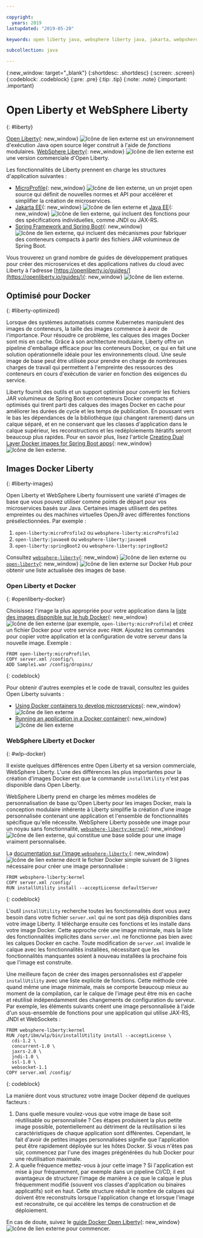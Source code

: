 ```yaml
---

copyright:
  years: 2019
lastupdated: "2019-05-20"

keywords: open liberty java, websphere liberty java, jakarta, webpshere docker, liberty docker, liberty docker images, installutility, microprofile java, dual layer docker, develop microservices

subcollection: java

---
```


{:new_window: target="_blank"}
{:shortdesc: .shortdesc}
{:screen: .screen}
{:codeblock: .codeblock}
{:pre: .pre}
{:tip: .tip}
{:note: .note}
{:important: .important}

# Open Liberty et WebSphere Liberty
{: #liberty}

[Open Liberty](https://openliberty.io/){: new_window} ![Icône de lien externe](../icons/launch-glyph.svg "Icône de lien externe") est un environnement d'exécution Java open source léger construit à l'aide de *fonctions* modulaires. [WebSphere Liberty](https://developer.ibm.com/wasdev/){: new_window} ![Icône de lien externe](../icons/launch-glyph.svg "Icône de lien externe") est une version commerciale d'Open Liberty. 

Les fonctionnalités de Liberty prennent en charge les structures d'application suivantes :

* [MicroProfile](https://microprofile.io/){: new_window} ![Icône de lien externe](../icons/launch-glyph.svg "Icône de lien externe"), un un projet open source qui définit de nouvelles normes et API pour accélérer et simplifier la création de microservices. 
* [Jakarta EE](https://jakarta.ee){: new_window} ![Icône de lien externe](../icons/launch-glyph.svg "Icône de lien externe") et [Java EE](https://www.oracle.com/technetwork/java/javaee/overview/index.html){: new_window} ![Icône de lien externe](../icons/launch-glyph.svg "Icône de lien externe"), qui incluent des fonctions pour des spécifications individuelles, comme JNDI ou JAX-RS.
* [Spring Framework and Spring Boot](https://www.ibm.com/support/knowledgecenter/en/SSEQTP_liberty/com.ibm.websphere.wlp.doc/ae/twlp_dep_springboot.html){: new_window} ![Icône de lien externe](../icons/launch-glyph.svg "Icône de lien externe"), qui incluent des mécanismes pour fabriquer des conteneurs compacts à partir des fichiers JAR volumineux de Spring Boot.

Vous trouverez un grand nombre de guides de développement pratiques pour créer des microservices et des applications natives du cloud avec Liberty à l'adresse [https://openliberty.io/guides/](https://openliberty.io/guides/){: new_window} ![Icône de lien externe](../icons/launch-glyph.svg "Icône de lien externe").

## Optimisé pour Docker
{: #liberty-optimized}

Lorsque des systèmes automatisés comme Kubernetes manipulent des images de conteneurs, la taille des images commence à avoir de l'importance. Pour résoudre ce problème, les calques des images Docker sont mis en cache. Grâce à son architecture modulaire, Liberty offre un pipeline d'emballage efficace pour les conteneurs Docker, ce qui en fait une solution opérationnelle idéale pour les environnements cloud. Une seule image de base peut être utilisée pour prendre en charge de nombreuses charges de travail qui permettent à l'empreinte des ressources des conteneurs en cours d'exécution de varier en fonction des exigences du service.

Liberty fournit des outils et un support optimisé pour convertir les fichiers JAR volumineux de Spring Boot en conteneurs Docker compacts et optimisés qui tirent parti des calques des images Docker en cache pour améliorer les durées de cycle et les temps de publication. En poussant vers le bas les dépendances de la bibliothèque (qui changent rarement) dans un calque séparé, et en ne conservant que les classes d'application dans le calque supérieur, les reconstructions et les redéploiements itératifs seront beaucoup plus rapides. Pour en savoir plus, lisez l'article [Creating Dual Layer Docker images for Spring Boot apps](https://openliberty.io/blog/2018/07/02/creating-dual-layer-docker-images-for-spring-boot-apps.html){: new_window} ![Icône de lien externe](../icons/launch-glyph.svg "Icône de lien externe").

## Images Docker Liberty
{: #liberty-images}

Open Liberty et WebSphere Liberty fournissent une variété d'images de base que vous pouvez utiliser comme points de départ pour vos microservices basés sur Java. Certaines images utilisent des petites empreintes ou des machines virtuelles OpenJ9 avec différentes fonctions présélectionnées. Par exemple :

1. `open-liberty:microProfile2` ou `websphere-liberty:microProfile2`
2. `open-liberty:javaee8` ou `websphere-liberty:javaee8`
3. `open-liberty:springBoot2` ou `websphere-liberty:springBoot2`

Consultez [`websphere-liberty`](https://hub.docker.com/_/websphere-liberty/){: new_window} ![Icône de lien externe](../icons/launch-glyph.svg "Icône de lien externe") ou [`open-liberty`](https://hub.docker.com/_/open-liberty/){: new_window} ![Icône de lien externe](../icons/launch-glyph.svg "External link icon") sur Docker Hub pour obtenir une liste actualisée des images de base.

### Open Liberty et Docker
{: #openliberty-docker}

Choisissez l'image la plus appropriée pour votre application dans la [liste des images disponible sur le hub Docker](https://hub.docker.com/_/open-liberty/){: new_window} ![Icône de lien externe](../icons/launch-glyph.svg "Icône de lien externe") (par exemple, `open-liberty:microProfile`) et créez un fichier Docker pour votre service avec `FROM`. Ajoutez les commandes pour copier votre application et la configuration de votre serveur dans la nouvelle image. Exemple :

```docker
FROM open-liberty:microProfile\
COPY server.xml /config/\
ADD Sample1.war /config/dropins/
```
{: codeblock}

Pour obtenir d'autres exemples et le code de travail, consultez les guides Open Liberty suivants :

* [Using Docker containers to develop microservices](https://openliberty.io/guides/docker.html){: new_window} ![Icône de lien externe](../icons/launch-glyph.svg "Icône de lien externe")
* [Running an application in a Docker container](https://openliberty.io/guides/getting-started.html#running-the-application-in-a-docker-container){: new_window} ![Icône de lien externe](../icons/launch-glyph.svg "Icône de lien externe")

### WebSphere Liberty et Docker
{: #wlp-docker}

Il existe quelques différences entre Open Liberty et sa version commerciale, WebSphere Liberty. L'une des différences les plus importantes pour la création d'images Docker est que la commande `installUtility` n'est pas disponible dans Open Liberty.

WebSphere Liberty prend en charge les mêmes modèles de personnalisation de base qu'Open Liberty pour les images Docker, mais la conception modulaire inhérente à Liberty simplifie la création d'une image personnalisée contenant une application et l'ensemble de fonctionnalités spécifique qu'elle nécessite. WebSphere Liberty possède une image pour un noyau sans fonctionnalité, [`websphere-liberty:kernel`](https://github.com/WASdev/ci.docker/blob/9d28dfba4d20596f89b393bc9e3ae8295feec469/ga/developer/kernel/Dockerfile){: new_window} ![Icône de lien externe](../icons/launch-glyph.svg "Icône de lien externe"), qui constitue une base solide pour une image vraiment personnalisée.

La [documentation sur l'image `websphere-liberty` ](https://hub.docker.com/_/websphere-liberty/){: new_window} ![Icône de lien externe](../icons/launch-glyph.svg "Icône de lien externe") décrit le fichier Docker simple suivant de 3 lignes nécessaire pour créer une image personnalisée :

```docker
FROM websphere-liberty:kernel
COPY server.xml /config/
RUN installUtility install --acceptLicense defaultServer
```
{: codeblock}

L'outil `installUtility` recherche toutes les fonctionnalités dont vous avez besoin dans votre fichier `server.xml` qui ne sont pas déjà disponibles dans votre image Liberty. Il télécharge ensuite ces fonctions et les installe dans votre image Docker. Cette approche crée une image minimale, mais la liste des fonctionnalités implicites dans `server.xml` ne fonctionne pas bien avec les calques Docker en cache. Toute modification de `server.xml` invalide le calque avec les fonctionnalités installées, nécessitant que les fonctionnalités manquantes soient à nouveau installées la prochaine fois que l'image est construite.

Une meilleure façon de créer des images personnalisées est d'appeler `installUtility` avec une liste explicite de fonctions. Cette méthode crée quand même une image minimale, mais se comporte beaucoup mieux au moment de la compilation, car le calque de l'image peut être mis en cache et réutilisé indépendamment des changements de configuration du serveur. Par exemple, les éléments suivants créent une image personnalisée à l'aide d'un sous-ensemble de fonctions pour une application qui utilise JAX-RS, JNDI et WebSockets :

```docker
FROM websphere-liberty:kernel
RUN /opt/ibm/wlp/bin/installUtility install --acceptLicense \
  cdi-1.2 \
  concurrent-1.0 \
  jaxrs-2.0 \
  jndi-1.0 \
  ssl-1.0 \
  websocket-1.1
COPY server.xml /config/
```
{: codeblock}

La manière dont vous structurez votre image Docker dépend de quelques facteurs :

1. Dans quelle mesure voulez-vous que votre image de base soit réutilisable ou personnalisée ?
    Ces étapes produisent la plus petite image possible, potentiellement au détriment de la réutilisation si les caractéristiques de chaque application sont différentes. Cependant, le fait d'avoir de petites images personnalisées signifie que l'application peut être rapidement déployée sur les hôtes Docker. Si vous n'êtes pas sûr, commencez par l'une des images prégénérées du hub Docker pour une réutilisation maximale. 
2. A quelle fréquence mettez-vous à jour cette image ?
    Si l'application est mise à jour fréquemment, par exemple dans un pipeline CI/CD, il est avantageux de structurer l'image de manière à ce que le calque le plus fréquemment modifié (souvent vos classes d'application ou binaires applicatifs) soit en haut. Cette structure réduit le nombre de calques qui doivent être reconstruits lorsque l'application change et lorsque l'image est reconstruite, ce qui accélère les temps de construction et de déploiement.

En cas de doute, suivez le [guide Docker Open Liberty](https://openliberty.io/guides/docker.html){: new_window} ![Icône de lien externe](../icons/launch-glyph.svg "Icône de lien externe") pour commencer.
